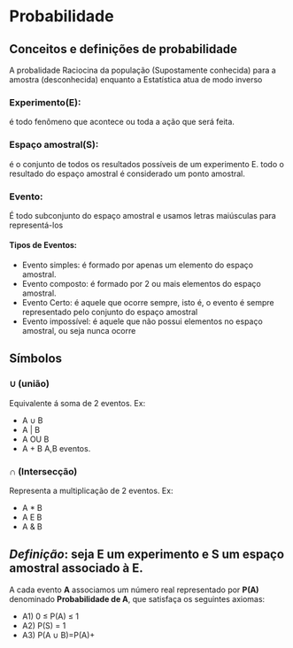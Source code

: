 # Probabilidade
## Conceitos e definições de probabilidade 
A probalidade Raciocina da população (Supostamente conhecida) para a amostra (desconhecida) enquanto a Estatística atua de modo inverso


### Experimento(E):
é todo fenômeno que acontece ou toda a ação que será feita.
 
### Espaço amostral(S):
é o conjunto de todos os resultados possíveis de um experimento E.
todo o resultado do espaço amostral é considerado um ponto amostral.

### Evento:
É todo subconjunto do espaço amostral e usamos letras maiúsculas para representá-los
#### Tipos de Eventos:
* Evento simples: é formado por apenas um elemento do espaço amostral. 
* Evento composto: é formado por 2 ou mais elementos do espaço amostral.
* Evento Certo: é aquele que ocorre sempre, isto é, o evento é sempre representado pelo conjunto do espaço amostral
* Evento impossível: é aquele que não possui elementos no espaço amostral, ou seja nunca ocorre

## Símbolos
### ∪ (união)
Equivalente á soma de 2 eventos.
Ex:
* A ∪ B 
* A | B
* A OU B
* A + B
A,B eventos.
### ∩ (Intersecção)
Representa a multiplicação de 2 eventos.
Ex:
* A \* B
* A E B
* A & B

## *Definição*: seja **E** um experimento e **S** um espaço amostral associado à **E**.
A cada evento **A** associamos um número real representado por **P(A)** denominado **Probabilidade de A**, que satisfaça os seguintes axiomas:
* A1) 0 ≤ P(A) ≤ 1
* A2) P(S) = 1
* A3) P(A ∪ B)=P(A)+

